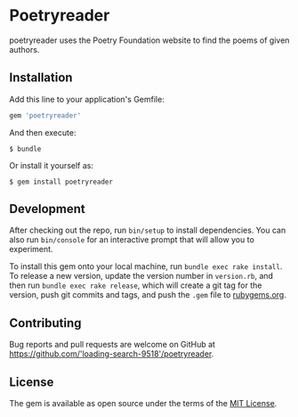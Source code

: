 # Poetryreader

poetryreader uses the Poetry Foundation website to find the poems of given authors.

## Installation

Add this line to your application's Gemfile:

```ruby
gem 'poetryreader'
```

And then execute:

    $ bundle

Or install it yourself as:

    $ gem install poetryreader

## Development

After checking out the repo, run `bin/setup` to install dependencies. You can also run `bin/console` for an interactive prompt that will allow you to experiment.

To install this gem onto your local machine, run `bundle exec rake install`. To release a new version, update the version number in `version.rb`, and then run `bundle exec rake release`, which will create a git tag for the version, push git commits and tags, and push the `.gem` file to [rubygems.org](https://rubygems.org).

## Contributing

Bug reports and pull requests are welcome on GitHub at https://github.com/'loading-search-9518'/poetryreader.

## License

The gem is available as open source under the terms of the [MIT License](https://opensource.org/licenses/MIT).
